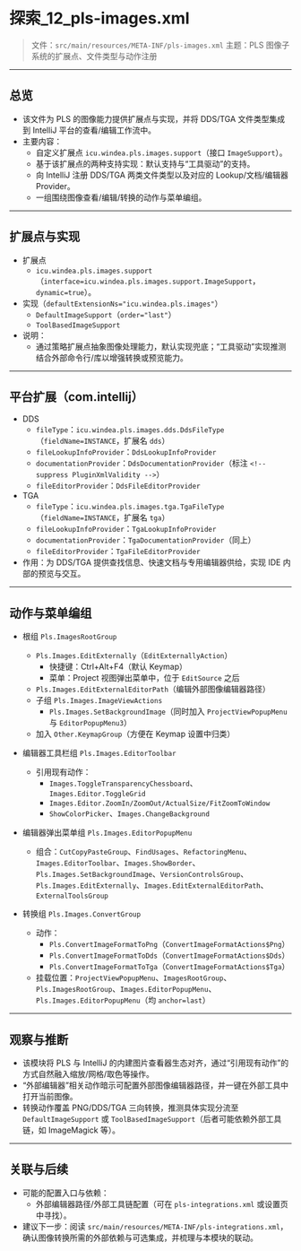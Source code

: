 # 探索_12_pls-images.xml

> 文件：`src/main/resources/META-INF/pls-images.xml`
> 主题：PLS 图像子系统的扩展点、文件类型与动作注册

---

## 总览

- 该文件为 PLS 的图像能力提供扩展点与实现，并将 DDS/TGA 文件类型集成到 IntelliJ 平台的查看/编辑工作流中。
- 主要内容：
  - 自定义扩展点 `icu.windea.pls.images.support`（接口 `ImageSupport`）。
  - 基于该扩展点的两种支持实现：默认支持与“工具驱动”的支持。
  - 向 IntelliJ 注册 DDS/TGA 两类文件类型以及对应的 Lookup/文档/编辑器 Provider。
  - 一组围绕图像查看/编辑/转换的动作与菜单编组。

---

## 扩展点与实现

- 扩展点
  - `icu.windea.pls.images.support`（`interface=icu.windea.pls.images.support.ImageSupport`，`dynamic=true`）。
- 实现（`defaultExtensionNs="icu.windea.pls.images"`）
  - `DefaultImageSupport`（`order="last"`）
  - `ToolBasedImageSupport`
- 说明：
  - 通过策略扩展点抽象图像处理能力，默认实现兜底；“工具驱动”实现推测结合外部命令行/库以增强转换或预览能力。

---

## 平台扩展（com.intellij）

- DDS
  - `fileType`：`icu.windea.pls.images.dds.DdsFileType`（`fieldName=INSTANCE`，扩展名 `dds`）
  - `fileLookupInfoProvider`：`DdsLookupInfoProvider`
  - `documentationProvider`：`DdsDocumentationProvider`（标注 `<!--suppress PluginXmlValidity -->`）
  - `fileEditorProvider`：`DdsFileEditorProvider`
- TGA
  - `fileType`：`icu.windea.pls.images.tga.TgaFileType`（`fieldName=INSTANCE`，扩展名 `tga`）
  - `fileLookupInfoProvider`：`TgaLookupInfoProvider`
  - `documentationProvider`：`TgaDocumentationProvider`（同上）
  - `fileEditorProvider`：`TgaFileEditorProvider`
- 作用：为 DDS/TGA 提供查找信息、快速文档与专用编辑器供给，实现 IDE 内部的预览与交互。

---

## 动作与菜单编组

- 根组 `Pls.ImagesRootGroup`
  - `Pls.Images.EditExternally`（`EditExternallyAction`）
    - 快捷键：Ctrl+Alt+F4（默认 Keymap）
    - 菜单：Project 视图弹出菜单中，位于 `EditSource` 之后
  - `Pls.Images.EditExternalEditorPath`（编辑外部图像编辑器路径）
  - 子组 `Pls.Images.ImageViewActions`
    - `Pls.Images.SetBackgroundImage`（同时加入 `ProjectViewPopupMenu` 与 `EditorPopupMenu3`）
  - 加入 `Other.KeymapGroup`（方便在 Keymap 设置中归类）

- 编辑器工具栏组 `Pls.Images.EditorToolbar`
  - 引用现有动作：
    - `Images.ToggleTransparencyChessboard`、`Images.Editor.ToggleGrid`
    - `Images.Editor.ZoomIn/ZoomOut/ActualSize/FitZoomToWindow`
    - `ShowColorPicker`、`Images.ChangeBackground`

- 编辑器弹出菜单组 `Pls.Images.EditorPopupMenu`
  - 组合：`CutCopyPasteGroup`、`FindUsages`、`RefactoringMenu`、`Images.EditorToolbar`、`Images.ShowBorder`、`Pls.Images.SetBackgroundImage`、`VersionControlsGroup`、`Pls.Images.EditExternally`、`Images.EditExternalEditorPath`、`ExternalToolsGroup`

- 转换组 `Pls.Images.ConvertGroup`
  - 动作：
    - `Pls.ConvertImageFormatToPng`（`ConvertImageFormatActions$Png`）
    - `Pls.ConvertImageFormatToDds`（`ConvertImageFormatActions$Dds`）
    - `Pls.ConvertImageFormatToTga`（`ConvertImageFormatActions$Tga`）
  - 挂载位置：`ProjectViewPopupMenu`、`ImagesRootGroup`、`Pls.ImagesRootGroup`、`Images.EditorPopupMenu`、`Pls.Images.EditorPopupMenu`（均 `anchor=last`）

---

## 观察与推断

- 该模块将 PLS 与 IntelliJ 的内建图片查看器生态对齐，通过“引用现有动作”的方式自然融入缩放/网格/取色等操作。
- “外部编辑器”相关动作暗示可配置外部图像编辑器路径，并一键在外部工具中打开当前图像。
- 转换动作覆盖 PNG/DDS/TGA 三向转换，推测具体实现分流至 `DefaultImageSupport` 或 `ToolBasedImageSupport`（后者可能依赖外部工具链，如 ImageMagick 等）。

---

## 关联与后续

- 可能的配置入口与依赖：
  - 外部编辑器路径/外部工具链配置（可在 `pls-integrations.xml` 或设置页中寻找）。
- 建议下一步：阅读 `src/main/resources/META-INF/pls-integrations.xml`，确认图像转换所需的外部依赖与可选集成，并梳理与本模块的联动。

